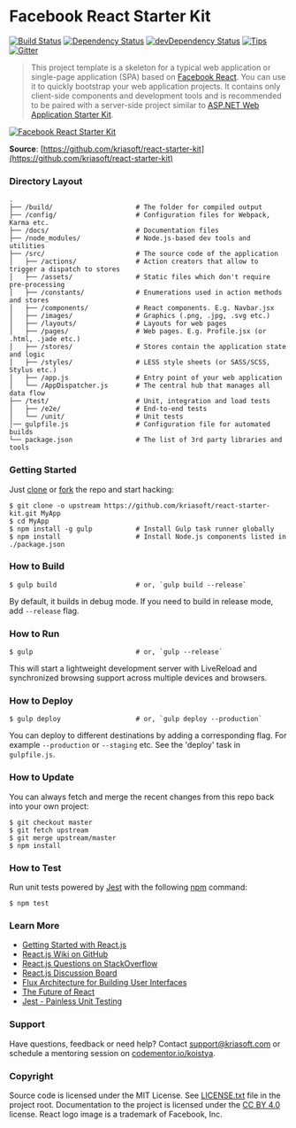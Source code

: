 # Facebook React Starter Kit

[![Build Status](http://img.shields.io/travis/kriasoft/react-starter-kit/master.svg?style=flat)](http://travis-ci.org/kriasoft/react-starter-kit)
[![Dependency Status](https://david-dm.org/kriasoft/react-starter-kit.svg?style=flat)](https://david-dm.org/kriasoft/react-starter-kit)
[![devDependency Status](https://david-dm.org/kriasoft/react-starter-kit/dev-status.svg?style=flat)](https://david-dm.org/kriasoft/react-starter-kit#info=devDependencies)
[![Tips](http://img.shields.io/gratipay/koistya.svg?style=flat)](https://gratipay.com/koistya)
[![Gitter](http://img.shields.io/badge/chat-online-brightgreen.svg?style=flat)](https://gitter.im/kriasoft/react-starter-kit)

> This project template is a skeleton for a typical web application or single-page
> application (SPA) based on [Facebook React](https://facebook.github.io/react/).
> You can use it to quickly bootstrap your web application projects. It contains
> only client-side components and development tools and is recommended to be paired
> with a server-side project similar to [ASP.NET Web Application Starter Kit](https://github.com/kriasoft/AspNet-Server-Template).

[![Facebook React Starter Kit](https://dl.dropboxusercontent.com/u/16006521/Screens/facebook-react-starter-kit.png)](https://github.com/kriasoft/react-starter-kit)

**Source**: [https://github.com/kriasoft/react-starter-kit](https://github.com/kriasoft/react-starter-kit)

### Directory Layout

```
.
├── /build/                     # The folder for compiled output
├── /config/                    # Configuration files for Webpack, Karma etc.
├── /docs/                      # Documentation files
├── /node_modules/              # Node.js-based dev tools and utilities
├── /src/                       # The source code of the application
│   ├── /actions/               # Action creators that allow to trigger a dispatch to stores
│   ├── /assets/                # Static files which don't require pre-processing
│   ├── /constants/             # Enumerations used in action methods and stores
│   ├── /components/            # React components. E.g. Navbar.jsx
│   ├── /images/                # Graphics (.png, .jpg, .svg etc.)
│   ├── /layouts/               # Layouts for web pages
│   ├── /pages/                 # Web pages. E.g. Profile.jsx (or .html, .jade etc.)
│   ├── /stores/                # Stores contain the application state and logic
│   ├── /styles/                # LESS style sheets (or SASS/SCSS, Stylus etc.)
│   ├── /app.js                 # Entry point of your web application
│   └── /AppDispatcher.js       # The central hub that manages all data flow
├── /test/                      # Unit, integration and load tests
│   ├── /e2e/                   # End-to-end tests
│   └── /unit/                  # Unit tests
│── gulpfile.js                 # Configuration file for automated builds
└── package.json                # The list of 3rd party libraries and tools
```

### Getting Started

Just [clone](github-windows://openRepo/https://github.com/kriasoft/react-starter-kit) or [fork](https://github.com/kriasoft/react-starter-kit/fork) the repo and start hacking:

```shell
$ git clone -o upstream https://github.com/kriasoft/react-starter-kit.git MyApp
$ cd MyApp
$ npm install -g gulp           # Install Gulp task runner globally
$ npm install                   # Install Node.js components listed in ./package.json
```

### How to Build

```shell
$ gulp build                    # or, `gulp build --release`
```

By default, it builds in debug mode. If you need to build in release mode, add
`--release` flag.

### How to Run

```shell
$ gulp                          # or, `gulp --release`
```

This will start a lightweight development server with LiveReload and
synchronized browsing support across multiple devices and browsers.

### How to Deploy

```shell
$ gulp deploy                   # or, `gulp deploy --production`
```

You can deploy to different destinations by adding a corresponding flag.
For example `--production` or `--staging` etc. See the 'deploy' task in
`gulpfile.js`.

### How to Update

You can always fetch and merge the recent changes from this repo back into
your own project:

```shell
$ git checkout master
$ git fetch upstream
$ git merge upstream/master
$ npm install
```

### How to Test

Run unit tests powered by [Jest](https://facebook.github.io/jest/) with the following
[npm](https://www.npmjs.org/doc/misc/npm-scripts.html) command:

```shell
$ npm test
```

### Learn More

 * [Getting Started with React.js](http://facebook.github.io/react/)
 * [React.js Wiki on GitHub](https://github.com/facebook/react/wiki)
 * [React.js Questions on StackOverflow](http://stackoverflow.com/questions/tagged/reactjs)
 * [React.js Discussion Board](https://groups.google.com/forum/#!forum/reactjs)
 * [Flux Architecture for Building User Interfaces](http://facebook.github.io/flux/)
 * [The Future of React](https://github.com/reactjs/react-future)
 * [Jest - Painless Unit Testing](http://facebook.github.io/jest/)

### Support

Have questions, feedback or need help? Contact [support@kriasoft.com](mailto:support@kriasoft.com)
or schedule a mentoring session on [codementor.io/koistya](https://www.codementor.io/koistya).

### Copyright

Source code is licensed under the MIT License. See [LICENSE.txt](./LICENSE.txt)
file in the project root. Documentation to the project is licensed under the
[CC BY 4.0](http://creativecommons.org/licenses/by/4.0/) license. React logo
image is a trademark of Facebook, Inc.

